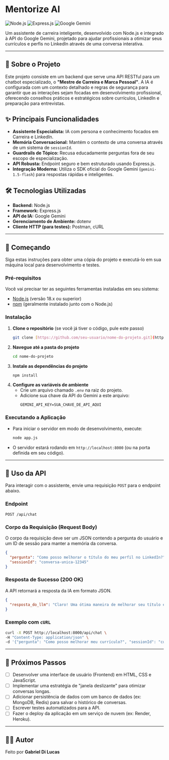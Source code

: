 # Mentorize AI 

![Node.js](https://img.shields.io/badge/Node.js-18.x-339933?style=for-the-badge&logo=node.js)
![Express.js](https://img.shields.io/badge/Express.js-4.x-000000?style=for-the-badge&logo=express)
![Google Gemini](https://img.shields.io/badge/Google%20Gemini-API-4285F4?style=for-the-badge&logo=google)

Um assistente de carreira inteligente, desenvolvido com Node.js e integrado à API do Google Gemini, projetado para ajudar profissionais a otimizar seus currículos e perfis no LinkedIn através de uma conversa interativa.

---

## 📖 Sobre o Projeto

Este projeto consiste em um backend que serve uma API RESTful para um chatbot especializado, o **"Mestre de Carreira e Marca Pessoal"**. A IA é configurada com um contexto detalhado e regras de segurança para garantir que as interações sejam focadas em desenvolvimento profissional, oferecendo conselhos práticos e estratégicos sobre currículos, LinkedIn e preparação para entrevistas.

## ✨ Principais Funcionalidades

- **Assistente Especialista:** IA com persona e conhecimento focados em Carreira e LinkedIn.
- **Memória Conversacional:** Mantém o contexto de uma conversa através de um sistema de `sessionId`.
- **Guardrails de Tópico:** Recusa educadamente perguntas fora de seu escopo de especialização.
- **API Robusta:** Endpoint seguro e bem estruturado usando Express.js.
- **Integração Moderna:** Utiliza o SDK oficial do Google Gemini (`gemini-1.5-flash`) para respostas rápidas e inteligentes.

## 🛠️ Tecnologias Utilizadas

- **Backend:** Node.js
- **Framework:** Express.js
- **API de IA:** Google Gemini
- **Gerenciamento de Ambiente:** dotenv
- **Cliente HTTP (para testes):** Postman, cURL

---

## 🚀 Começando

Siga estas instruções para obter uma cópia do projeto e executá-lo em sua máquina local para desenvolvimento e testes.

### Pré-requisitos

Você vai precisar ter as seguintes ferramentas instaladas em seu sistema:
- [Node.js](https://nodejs.org/) (versão 18.x ou superior)
- [npm](https://www.npmjs.com/) (geralmente instalado junto com o Node.js)

### Instalação

1.  **Clone o repositório** (se você já tiver o código, pule este passo)
    ```bash
    git clone [https://github.com/seu-usuario/nome-do-projeto.git](https://github.com/seu-usuario/nome-do-projeto.git)
    ```
2.  **Navegue até a pasta do projeto**
    ```bash
    cd nome-do-projeto
    ```
3.  **Instale as dependências do projeto**
    ```bash
    npm install
    ```
4.  **Configure as variáveis de ambiente**
    - Crie um arquivo chamado `.env` na raiz do projeto.
    - Adicione sua chave da API do Gemini a este arquivo:
      ```
      GEMINI_API_KEY=SUA_CHAVE_DE_API_AQUI
      ```

### Executando a Aplicação

- Para iniciar o servidor em modo de desenvolvimento, execute:
  ```bash
  node app.js
  ```
- O servidor estará rodando em `http://localhost:8000` (ou na porta definida em seu código).

---

## 🔌 Uso da API

Para interagir com o assistente, envie uma requisição `POST` para o endpoint abaixo.

### Endpoint

`POST /api/chat`

### Corpo da Requisição (Request Body)

O corpo da requisição deve ser um JSON contendo a pergunta do usuário e um ID de sessão para manter a memória da conversa.

```json
{
  "pergunta": "Como posso melhorar o título do meu perfil no LinkedIn?",
  "sessionId": "conversa-unica-12345"
}
```

### Resposta de Sucesso (200 OK)

A API retornará a resposta da IA em formato JSON.

```json
{
  "resposta_do_llm": "Claro! Uma ótima maneira de melhorar seu título é usar palavras-chave. Tente a fórmula: [Seu Cargo] | [Sua Especialidade 1] | [Sua Especialidade 2]..."
}
```

### Exemplo com `cURL`

```bash
curl -X POST http://localhost:8000/api/chat \
-H "Content-Type: application/json" \
-d '{"pergunta": "Como posso melhorar meu currículo?", "sessionId": "curl-session-001"}'
```

---

## 🔮 Próximos Passos

- [ ] Desenvolver uma interface de usuário (Frontend) em HTML, CSS e JavaScript.
- [ ] Implementar uma estratégia de "janela deslizante" para otimizar conversas longas.
- [ ] Adicionar persistência de dados com um banco de dados (ex: MongoDB, Redis) para salvar o histórico de conversas.
- [ ] Escrever testes automatizados para a API.
- [ ] Fazer o deploy da aplicação em um serviço de nuvem (ex: Render, Heroku).

---

## 👨‍💻 Autor

Feito por **Gabriel Di Lucas**


